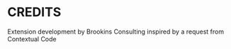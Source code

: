 CREDITS
=======

Extension development by Brookins Consulting inspired by a request from Contextual Code
